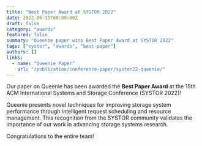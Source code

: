 ```yaml
---
title: "Best Paper Award at SYSTOR 2022"
date: 2022-06-15T00:00:00Z
draft: false
category: "awards"
featured: false
summary: "Queenie paper wins Best Paper Award at SYSTOR 2022"
tags: ["systor", "awards", "best-paper"]
authors: []
links:
  - name: "Queenie Paper"
    url: "/publication/conference-paper/systor22-queenie/"
---
```


Our paper on Queenie has been awarded the **Best Paper Award** at the 15th ACM International Systems and Storage Conference (SYSTOR 2022)!

Queenie presents novel techniques for improving storage system performance through intelligent request scheduling and resource management. This recognition from the SYSTOR community validates the importance of our work in advancing storage systems research.

Congratulations to the entire team!